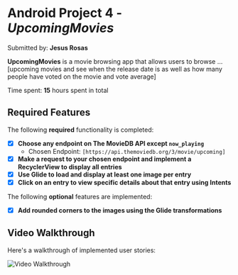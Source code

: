 # Android Project 4 - *UpcomingMovies*

Submitted by: **Jesus Rosas**

**UpcomingMovies** is a movie browsing app that allows users to browse ... [upcoming movies and see when the release date is as well as how many people have voted on the movie and vote average] 

Time spent: **15** hours spent in total

## Required Features

The following **required** functionality is completed:

- [x] **Choose any endpoint on The MovieDB API except `now_playing`**
  - Chosen Endpoint: `[https://api.themoviedb.org/3/movie/upcoming]`
- [x] **Make a request to your chosen endpoint and implement a RecyclerView to display all entries**
- [x] **Use Glide to load and display at least one image per entry**
- [x] **Click on an entry to view specific details about that entry using Intents**

The following **optional** features are implemented:

- [x] **Add rounded corners to the images using the Glide transformations**

## Video Walkthrough

Here's a walkthrough of implemented user stories:

<img src='http://i.imgur.com/link/to/your/gif/file.gif' title='Video Walkthrough' width='' alt='Video Walkthrough' />

